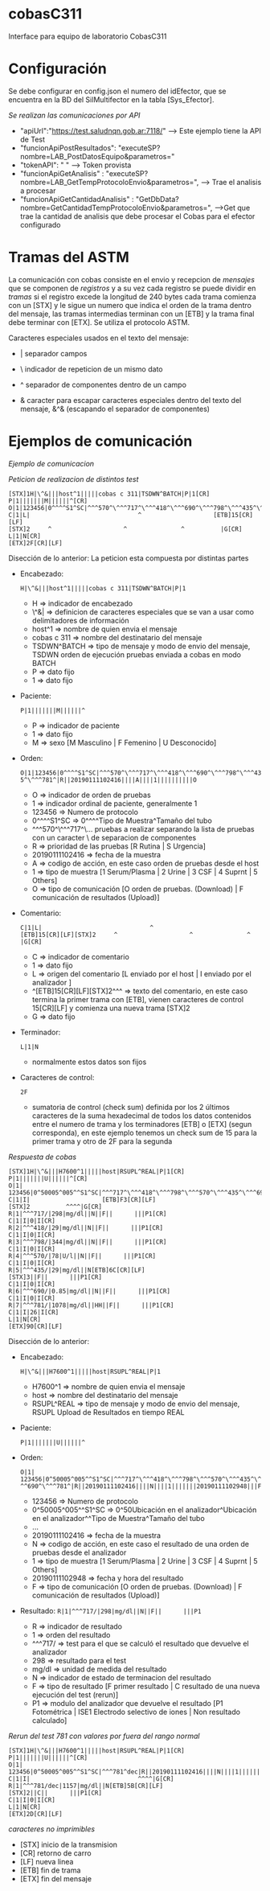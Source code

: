 # cobasC311
Interface para equipo de laboratorio CobasC311

# Configuración
Se debe configurar en config.json el numero del idEfector, que se encuentra en la BD del SilMultifector en la tabla [Sys_Efector].

_Se realizan las comunicaciones por API_
+ "apiUrl":"https://test.saludnqn.gob.ar:7118/" --> Este ejemplo tiene la API de Test
+ "funcionApiPostResultados": "executeSP?nombre=LAB_PostDatosEquipo&parametros="
+ "tokenAPI": " " --> Token provista
+ "funcionApiGetAnalisis" : "executeSP?nombre=LAB_GetTempProtocoloEnvio&parametros=", --> Trae el analisis a procesar
+ "funcionApiGetCantidadAnalisis" : "GetDbData?nombre=GetCantidadTempProtocoloEnvio&parametros=", -->Get que trae la cantidad de analisis que debe procesar el Cobas para el efector configurado

# Tramas del ASTM
La comunicación con cobas consiste en el envio y recepcion de _mensajes_ que se componen de _registros_ y a su vez cada registro se puede dividir en _tramas_ si el registro excede la longitud de 240 bytes cada trama comienza con un [STX] y le sigue un numero que indica el orden de la trama dentro del mensaje, las tramas intermedias terminan con un [ETB] y la trama final debe terminar con [ETX].
Se utiliza el protocolo ASTM.

Caracteres especiales usados en el texto del mensaje:

* | separador campos

* \ indicador de repeticion de un mismo dato

* ^ separador de componentes dentro de un campo

* & caracter para escapar caracteres especiales dentro del texto del mensaje, &^& (escapando el separador de componentes)


# Ejemplos de comunicación
*Ejemplo de comunicacion*

_Peticion de realizacion de distintos test_
```
[STX]1H|\^&|||host^1|||||cobas c 311|TSDWN^BATCH|P|1[CR]
P|1|||||||M||||||^[CR]
O|1|123456|0^^^^S1^SC|^^^570^\^^^717^\^^^418^\^^^690^\^^^798^\^^^435^\^^^781^|R||20190111102416||||A||||1||||||||||O[CR]
C|1|L|                              ^                    [ETB]15[CR][LF]
[STX]2     ^                    ^               ^          |G[CR]
L|1|N[CR]
[ETX]2F[CR][LF]
```
Disección de lo anterior:
La peticion esta compuesta por distintas partes
* Encabezado:

  `H|\^&|||host^1|||||cobas c 311|TSDWN^BATCH|P|1`
  + H => indicador de encabezado
  + \\^&| => definicion de caracteres especiales que se van a usar como delimitadores de información
  + host^1 => nombre de quien envia el mensaje
  + cobas c 311 => nombre del destinatario del mensaje
  + TSDWN^BATCH => tipo de mensaje y modo de envio del mensaje, TSDWN orden de ejecución pruebas enviada a cobas en modo BATCH 
  + P => dato fijo
  + 1 => dato fijo
   
* Paciente:
  
  `P|1|||||||M||||||^`
  + P => indicador de paciente
  + 1 => dato fijo
  + M => sexo [M Masculino | F Femenino | U Desconocido]
* Orden:
  
  `O|1|123456|0^^^^S1^SC|^^^570^\^^^717^\^^^418^\^^^690^\^^^798^\^^^435^\^^^781^|R||20190111102416||||A||||1||||||||||O`
  + O => indicador de orden de pruebas
  + 1 => indicador ordinal de paciente, generalmente 1
  + 123456 => Numero de protocolo
  + 0^^^^S1^SC => 0^^^^Tipo de Muestra^Tamaño del tubo
  + ^^^570^\\^^^717^\\... pruebas a realizar separando la lista de pruebas con un caracter \\ de separacion de componentes
  + R => prioridad de las pruebas [R Rutina | S Urgencia]
  + 20190111102416 => fecha de la muestra
  + A => codigo de acción, en este caso orden de pruebas desde el host
  + 1 => tipo de muestra [1 Serum/Plasma | 2 Urine | 3 CSF | 4 Suprnt | 5 Others]
  + O => tipo de comunicación [O orden de pruebas. (Download) | F comunicación de resultados (Upload)]
* Comentario:
  
  `C|1|L|                              ^                    [ETB]15[CR][LF][STX]2     ^                    ^               ^          |G[CR]`
  + C => indicador de comentario
  + 1 => dato fijo
  + L => origen del comentario [L enviado por el host | I enviado por el analizador ]
  + ^[ETB]15[CR][LF][STX]2^^^ => texto del comentario, en este caso termina la primer trama con [ETB], vienen caracteres de control 15[CR][LF] y comienza una nueva trama [STX]2 
  + G => dato fijo
* Terminador:
  
  `L|1|N`
  + normalmente estos datos son fijos
* Caracteres de control:
  
  `2F`
  + sumatoria de control (check sum) definida por los 2 últimos caracteres de la suma hexadecimal de todos los datos contenidos entre el numero de trama y los terminadores [ETB] o [ETX] (segun corresponda), en este ejemplo tenemos un check sum de 15 para la primer trama y otro de 2F para la segunda


_Respuesta de cobas_
```
[STX]1H|\^&|||H7600^1|||||host|RSUPL^REAL|P|1[CR]
P|1|||||||U||||||^[CR]
O|1|                123456|0^50005^005^^S1^SC|^^^717^\^^^418^\^^^798^\^^^570^\^^^435^\^^^690^\^^^781^|R||20190111102416||||N||||1|||||||20190111102948|||F[CR]
C|1|I|                    [ETB]F3[CR][LF]
[STX]2          ^^^^|G[CR]
R|1|^^^717/|298|mg/dl||N||F||      |||P1[CR]
C|1|I|0|I[CR]
R|2|^^^418/|29|mg/dl||N||F||      |||P1[CR]
C|1|I|0|I[CR]
R|3|^^^798/|344|mg/dl||N||F||      |||P1[CR]
C|1|I|0|I[CR]
R|4|^^^570/|78|U/l||N||F||      |||P1[CR]
C|1|I|0|I[CR]
R|5|^^^435/|29|mg/dl||N[ETB]6C[CR][LF]
[STX]3||F||      |||P1[CR]
C|1|I|0|I[CR]
R|6|^^^690/|0.85|mg/dl||N||F||      |||P1[CR]
C|1|I|0|I[CR]
R|7|^^^781/|1078|mg/dl||HH||F||      |||P1[CR]
C|1|I|26|I[CR]
L|1|N[CR]
[ETX]90[CR][LF]
```
Disección de lo anterior:
* Encabezado:

  `H|\^&|||H7600^1|||||host|RSUPL^REAL|P|1`
  + H7600^1 => nombre de quien envia el mensaje
  + host => nombre del destinatario del mensaje
  + RSUPL^REAL => tipo de mensaje y modo de envio del mensaje, RSUPL Upload de Resultados en tiempo REAL
* Paciente:
  
  `P|1|||||||U||||||^`
* Orden:

  `O|1|                123456|0^50005^005^^S1^SC|^^^717^\^^^418^\^^^798^\^^^570^\^^^435^\^^^690^\^^^781^|R||20190111102416||||N||||1|||||||20190111102948|||F`
  + 123456 => Numero de protocolo
  + 0^50005^005^^S1^SC => 0^50Ubicación en el analizador^Ubicación en el analizador^^Tipo de Muestra^Tamaño del tubo
  + ...
  + 20190111102416 => fecha de la muestra
  + N => codigo de acción, en este caso el resultado de una orden de pruebas desde el analizador
  + 1 => tipo de muestra [1 Serum/Plasma | 2 Urine | 3 CSF | 4 Suprnt | 5 Others]
  + 20190111102948 => fecha y hora del resultado
  + F => tipo de comunicación [O orden de pruebas. (Download) | F comunicación de resultados (Upload)]
* Resultado:
  `R|1|^^^717/|298|mg/dl||N||F||      |||P1`
  + R => indicador de resultado
  + 1 => orden del resultado
  + ^^^717/ => test para el que se calculó el resultado que devuelve el analizador
  + 298 => resultado para el test
  + mg/dl => unidad de medida del resultado
  + N => indicador de estado de terminacion del resultado
  + F => tipo de resultado [F primer resultado | C resultado de una nueva ejecución del test (rerun)]
  + P1 => modulo del analizador que devuelve el resultado [P1 Fotométrica | ISE1 Electrodo selectivo de iones | Non resultado calculado] 

_Rerun del test 781 con valores por fuera del rango normal_
```
[STX]1H|\^&|||H7600^1|||||host|RSUPL^REAL|P|1[CR]
P|1|||||||U||||||^[CR]
O|1|                123456|0^50005^005^^S1^SC|^^^781^dec|R||20190111102416||||N||||1|||||||20190111112156|||F[CR]
C|1|I|                              ^^^^|G[CR]
R|1|^^^781/dec|1157|mg/dl||N[ETB]5B[CR][LF]
[STX]2||C||      |||P1[CR]
C|1|I|0|I[CR]
L|1|N[CR]
[ETX]2D[CR][LF]
```

_caracteres no imprimibles_

+ [STX] inicio de la transmision
+ [CR] retorno de carro
+ [LF] nueva linea
+ [ETB] fin de trama
+ [ETX] fin del mensaje


